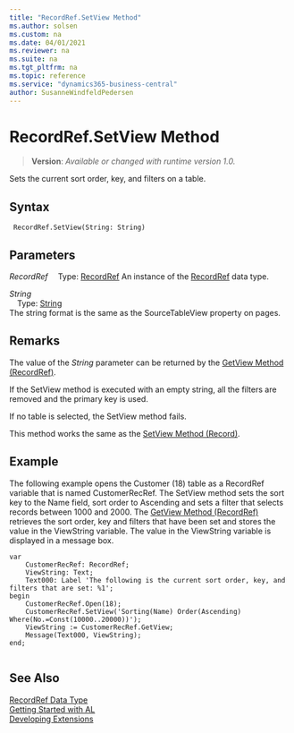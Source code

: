 ```yaml
---
title: "RecordRef.SetView Method"
ms.author: solsen
ms.custom: na
ms.date: 04/01/2021
ms.reviewer: na
ms.suite: na
ms.tgt_pltfrm: na
ms.topic: reference
ms.service: "dynamics365-business-central"
author: SusanneWindfeldPedersen
---
```

[//]: # (START>DO_NOT_EDIT)
[//]: # (IMPORTANT:Do not edit any of the content between here and the END>DO_NOT_EDIT.)
[//]: # (Any modifications should be made in the .xml files in the ModernDev repo.)
# RecordRef.SetView Method
> **Version**: _Available or changed with runtime version 1.0._

Sets the current sort order, key, and filters on a table.


## Syntax
```
 RecordRef.SetView(String: String)
```
## Parameters
*RecordRef*
&emsp;Type: [RecordRef](recordref-data-type.md)
An instance of the [RecordRef](recordref-data-type.md) data type.

*String*  
&emsp;Type: [String](../string/string-data-type.md)  
The string format is the same as the SourceTableView property on pages.  



[//]: # (IMPORTANT: END>DO_NOT_EDIT)

## Remarks  
 The value of the *String* parameter can be returned by the [GetView Method \(RecordRef\)](recordref-getview-method.md).  
  
 If the SetView method is executed with an empty string, all the filters are removed and the primary key is used.  
  
 If no table is selected, the SetView method fails.  
  
 This method works the same as the [SetView Method \(Record\)](../record/record-setview-method.md).  
  
## Example  
 The following example opens the Customer \(18\) table as a RecordRef variable that is named CustomerRecRef. The SetView method sets the sort key to the Name field, sort order to Ascending and sets a filter that selects records between 1000 and 2000. The [GetView Method \(RecordRef\)](recordref-getview-method.md) retrieves the sort order, key and filters that have been set and stores the value in the ViewString variable. The value in the ViewString variable is displayed in a message box. 

```al
var
    CustomerRecRef: RecordRef;
    ViewString: Text;
    Text000: Label 'The following is the current sort order, key, and filters that are set: %1';
begin   
    CustomerRecRef.Open(18);  
    CustomerRecRef.SetView('Sorting(Name) Order(Ascending) Where(No.=Const(10000..20000))');  
    ViewString := CustomerRecRef.GetView;  
    Message(Text000, ViewString);  
end;
  
```  

## See Also
[RecordRef Data Type](recordref-data-type.md)  
[Getting Started with AL](../../devenv-get-started.md)  
[Developing Extensions](../../devenv-dev-overview.md)